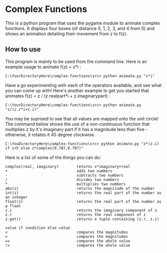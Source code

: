 # Complex Functions
This is a python program that uses the pygame module to animate complex functions. It displays four boxes (of distance 0, 1, 2, 3, and 4 from 0) and shows an animation detailing their movement from z to f(z).

## How to use
This program is mainly to be used from the command line. Here is an example usage to animate f(z) = z*i :

    C:\YourDirectoryHere\complex-functions\src> python animate.py "z*i"
    
Have a go experimenting with each of the operators available, and see what you can come up with! Here's another example to get you started that animates f(z) = z / (z.realpart*i + z.imaginarypart) :

    C:\YourDirectoryHere\complex-functions\src> python animate.py "z/(z.r*i+z.i)"

You may be suprised to see that all values are mapped onto the unit circle! The command below shows the use of a non-continuous function that multiplies z by it's imaginary part if it has a magnitude less than five - otherwise, it rotates it 45 degree clockwise.

    C:\YouDirectoryHere\complex-functions\src> python animate.py "z*(z.i) if z<5 else z*complex(0.707,0.707)"

Here is a list of some of the things you can do:
    
    complex(real, imaginary)        returns x*imaginary+real
    +                               adds two numbers
    -                               subtracts two numbers
    /                               divides two numbers
    *                               multiplies two numbers
    abs(z)                          returns the magnitude of the number
    int(z)                          returns the real part of the number as an integer
    float(z)                        returns the real part of the number as a float
    z.i                             returns the imaginary component of z
    z.r                             returns the real component of z
    z.get()                         returns a tuple containing (z.r, z.i)
    
    value if condition else value
    <                               compares the magnitudes
    >                               compares the magnitudes
    ==                              compares the whole value
    !=                              compares the whole value
    
    
